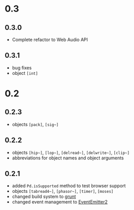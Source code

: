 0.3
=====

0.3.0
------

- Complete refactor to Web Audio API


0.3.1
-------

- bug fixes
- object `[int]`


0.2
=======

0.2.3
------

- objects `[pack]`, `[sig~]`

0.2.2
------

- objects `[hip~]`, `[lop~]`, `[delread~]`, `[delwrite~]`, `[clip~]`
- abbreviations for object names and object arguments

0.2.1
------

- added `Pd.isSupported` method to test browser support
- objects `[tabread4~]`, `[phasor~]`, `[timer]`, `[moses]`
- changed build system to [grunt](https://github.com/gruntjs/grunt)
- changed event management to [EventEmitter2](https://github.com/hij1nx/EventEmitter2)


